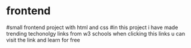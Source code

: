 # frontend
#small frontend project with html and css 
#in this project i have made trending techonolgy links from w3 schools when clicking this links u can visit the link and learn for free
